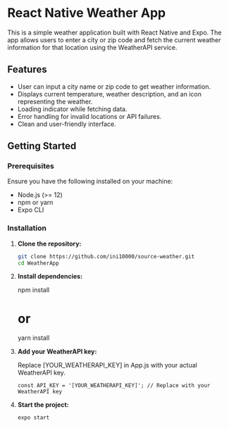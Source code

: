 # React Native Weather App

This is a simple weather application built with React Native and Expo. The app allows users to enter a city or zip code and fetch the current weather information for that location using the WeatherAPI service.

## Features

- User can input a city name or zip code to get weather information.
- Displays current temperature, weather description, and an icon representing the weather.
- Loading indicator while fetching data.
- Error handling for invalid locations or API failures.
- Clean and user-friendly interface.

## Getting Started

### Prerequisites

Ensure you have the following installed on your machine:

- Node.js (>= 12)
- npm or yarn
- Expo CLI

### Installation

1. **Clone the repository:**

   ```bash
   git clone https://github.com/ini10000/source-weather.git
   cd WeatherApp

   ```

2. **Install dependencies:**

   npm install

   # or

   yarn install

3. **Add your WeatherAPI key:**

   Replace [YOUR_WEATHERAPI_KEY] in App.js with your actual WeatherAPI key.

   `const API_KEY = '[YOUR_WEATHERAPI_KEY]'; // Replace with your WeatherAPI key`

4. **Start the project:**

   `expo start`
